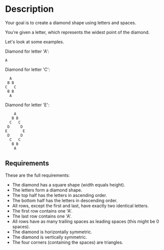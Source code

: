 # Description

Your goal is to create a diamond shape using letters and spaces.

You're given a letter, which represents the widest point of the diamond.

Let's look at some examples.

Diamond for letter 'A':

```text
A
```

Diamond for letter 'C':

```text
  A  
 B B 
C   C
 B B 
  A  
```

Diamond for letter 'E':

```text
    A    
   B B   
  C   C  
 D     D 
E       E
 D     D 
  C   C  
   B B   
    A    
```

## Requirements

These are the full requirements:
- The diamond has a square shape (width equals height).
- The letters form a diamond shape.
- The top half has the letters in ascending order.
- The bottom half has the letters in descending order.
- All rows, except the first and last, have exactly two identical letters.
- The first row contains one 'A'.
- The last row contains one 'A'.
- All rows have as many trailing spaces as leading spaces (this might be 0 spaces).
- The diamond is horizontally symmetric.
- The diamond is vertically symmetric.
- The four corners (containing the spaces) are triangles.
